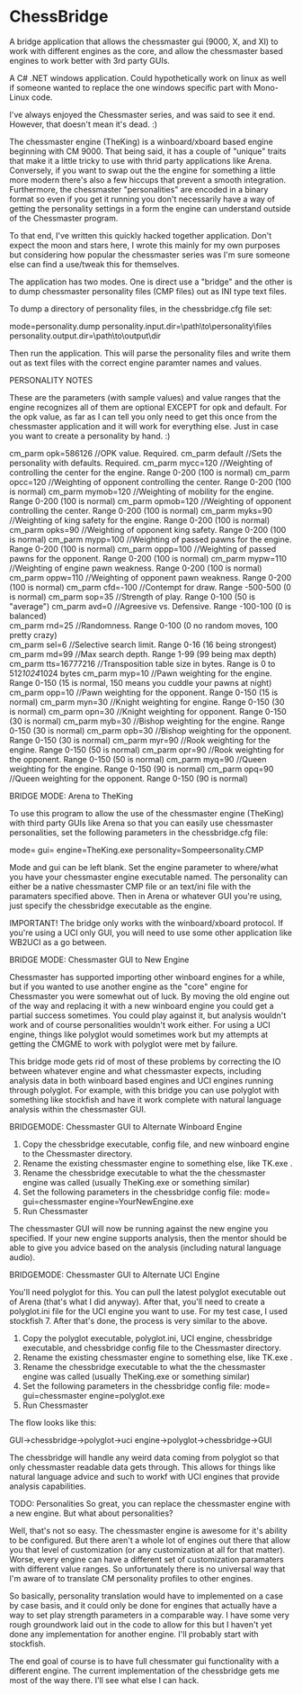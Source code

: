 # ChessBridge
A bridge application that allows the chessmaster gui (9000, X, and XI) to work with different engines as the core, and allow the chessmaster based engines to work better with 3rd party GUIs.

A C# .NET windows application. Could hypothetically work on linux as well if someone wanted to replace the one windows specific part with Mono-Linux code.

I've always enjoyed the Chessmaster series, and was said to see it end. However, that doesn't mean it's dead. :)

The chessmaster engine (TheKing) is a winboard/xboard based engine beginning with CM 9000. That being said, it has a couple of "unique" traits that make it a little tricky to use with thrid party applications like Arena. Conversely, if you want to swap out the the engine for something a little more modern there's also a few hiccups that prevent a smooth integration. Furthermore, the chessmaster "personalities" are encoded in a binary format so even if you get it running you don't necessarily have a way of getting the personality settings in a form the engine can understand outside of the Chessmaster program.

To that end, I've written this quickly hacked together application. Don't expect the moon and stars here, I wrote this mainly for my own purposes but considering how popular the chessmaster series was I'm sure someone else can find a use/tweak this for themselves.

The application has two modes. One is direct use a "bridge" and the other is to dump chessmaster personality files (CMP files) out as INI type text files.

To dump a directory of personality files, in the chessbridge.cfg file set:

mode=personality.dump
personality.input.dir=\path\to\personality\files
personality.output.dir=\path\to\output\dir

Then run the application. This will parse the personality files and write them out as text files with the correct engine paramter names and values.

PERSONALITY NOTES

These are the parameters (with sample values) and value ranges that the engine recognizes all of them are optional EXCEPT for opk and default. For the opk value, as far as I can tell you only need to get this once from the chessmaster application and it will work for everything else. Just in case you want to create a personality by hand. :)

cm_parm opk=586126    //OPK value. Required.
cm_parm default       //Sets the personality with defaults. Required.
cm_parm mycc=120      //Weighting of controlling the center for the engine. Range 0-200 (100 is normal)
cm_parm opcc=120      //Weighting of opponent controlling the center. Range 0-200 (100 is normal)
cm_parm mymob=120     //Weighting of mobility for the engine. Range 0-200 (100 is normal)
cm_parm opmob=120     //Weighting of opponent controlling the center. Range 0-200 (100 is normal)
cm_parm myks=90       //Weighting of king safety for the engine. Range 0-200 (100 is normal)
cm_parm opks=90       //Weighting of opponent king safety. Range 0-200 (100 is normal)
cm_parm mypp=100      //Weighting of passed pawns for the engine. Range 0-200 (100 is normal)
cm_parm oppp=100      //Weighting of passed pawns for the opponent. Range 0-200 (100 is normal)
cm_parm mypw=110      //Weighting of engine pawn weakness. Range 0-200 (100 is normal)
cm_parm oppw=110      //Weighting of opponent pawn weakness. Range 0-200 (100 is normal)
cm_parm cfd=-100      //Contempt for draw. Range -500-500 (0 is normal)
cm_parm sop=35        //Strength of play. Range 0-100 (50 is "average")
cm_parm avd=0         //Agreesive vs. Defensive. Range -100-100 (0 is balanced)  
cm_parm rnd=25        //Randomness. Range 0-100 (0 no random moves, 100 pretty crazy)  
cm_parm sel=6         //Selective search limit. Range 0-16 (16 being strongest)
cm_parm md=99         //Max search depth. Range 1-99 (99 being max depth)
cm_parm tts=16777216  //Transposition table size in bytes. Range is 0 to 512*1024*1024 bytes 
cm_parm myp=10        //Pawn weighting for the engine.  Range 0-150 (15 is normal, 150 means you cuddle your pawns at night)
cm_parm opp=10        //Pawn weighting for the opponent. Range 0-150 (15 is normal)
cm_parm myn=30        //Knight weighting for engine. Range 0-150 (30 is normal)
cm_parm opn=30        //Knight weighting for opponent. Range 0-150 (30 is normal)
cm_parm myb=30        //Bishop weighting for the engine. Range 0-150 (30 is normal)
cm_parm opb=30        //Bishop weighting for the opponent. Range 0-150 (30 is normal)
cm_parm myr=90        //Rook weighting for the engine. Range 0-150 (50 is normal)
cm_parm opr=90        //Rook weighting for the opponent. Range 0-150 (50 is normal)
cm_parm myq=90        //Queen weighting for the engine. Range 0-150 (90 is normal)
cm_parm opq=90        //Queen weighting for the opponent. Range 0-150 (90 is normal)

BRIDGE MODE: Arena to TheKing

To use this program to allow the use of the chessmaster engine (TheKing) with third party GUIs like Arena so that you can easily use chessmaster personalities, set the following parameters in the chessbridge.cfg file:

mode=
gui=
engine=TheKing.exe
personality=Sompeersonality.CMP

Mode and gui can be left blank. Set the engine parameter to where/what you have your chessmaster engine executable named. The personality can either be a native chessmaster CMP file or an text/ini file with the paramaters specified above. Then in Arena or whatever GUI you're using, just specify the chessbridge executable as the engine.

IMPORTANT! The bridge only works with the winboard/xboard protocol. If you're using a UCI only GUI, you will need to use some other application like WB2UCI as a go between.

BRIDGE MODE: Chessmaster GUI to New Engine

Chessmaster has supported importing other winboard engines for a while, but if you wanted to use another engine as the "core" engine for Chessmaster you were somewhat out of luck. By moving the old engine out of the way and replacing it with a new winboard engine you could get a partial success sometimes. You could play against it, but analysis wouldn't work and of course personalities wouldn't work either. For using a UCI engine, things like polyglot would sometimes work but my attempts at getting the CMGME to work with polyglot were met by failure.

This bridge mode gets rid of most of these problems by correcting the IO between whatever engine and what chessmaster expects, including analysis data in both winboard based engines and UCI engines running through polyglot. For example, with this bridge you can use polyglot with something like stockfish and have it work complete with natural language analysis within the chessmaster GUI.

BRIDGEMODE: Chessmaster GUI to Alternate Winboard Engine

1. Copy the chessbridge executable, config file, and new winboard engine to the Chessmaster directory.
2. Rename the existing chessmaster engine to something else, like TK.exe .
3. Rename the chessbridge executable to what the the chessmaster engine was called (usually TheKing.exe or something similar)
4. Set the following parameters in the chessbridge config file:
    mode=
    gui=chessmaster
    engine=YourNewEngine.exe
5. Run Chessmaster

The chessmaster GUI will now be running against the new engine you specified. If your new engine supports analysis, then the mentor should be able to give you advice based on the analysis (including natural language audio).

BRIDGEMODE: Chessmaster GUI to Alternate UCI Engine

You'll need polyglot for this. You can pull the latest polyglot executable out of Arena (that's what I did anyway). After that, you'll need to create a polyglot.ini file for the UCI engine you want to use. For my test case, I used stockfish 7. After that's done, the process is very similar to the above.

1. Copy the polyglot executable, polyglot.ini, UCI engine, chessbridge executable, and chessbridge config file to the Chessmaster directory.
2. Rename the existing chessmaster engine to something else, like TK.exe .
3. Rename the chessbridge executable to what the the chessmaster engine was called (usually TheKing.exe or something similar)
4. Set the following parameters in the chessbridge config file:
    mode=
    gui=chessmaster
    engine=polyglot.exe
5. Run Chessmaster

The flow looks like this:

GUI->chessbridge->polyglot->uci engine->polyglot->chessbridge->GUI

The chessbridge will handle any weird data coming from polyglot so that only chessmaster readable data gets through. This allows for things like natural language advice and such to workf with UCI engines that provide analysis capabilities.

TODO: Personalities
So great, you can replace the chessmaster engine with a new engine. But what about personalities?

Well, that's not so easy. The chessmaster engine is awesome for it's ability to be configured. But there aren't a whole lot of engines out there that allow you that level of customization (or any customization at all for that matter). Worse, every engine can have a different set of customization paramaters with different value ranges. So unfortunately there is no universal way that I'm aware of to translate CM personality profiles to other engines.

So basically, personality translation would have to implemented on a case by case basis, and it could only be done for engines that actually have a way to set play strength parameters in a comparable way. I have some very rough groundwork laid out in the code to allow for this but I haven't yet done any implementation for another engine. I'll probably start with stockfish.

The end goal of course is to have full chessmater gui functionality with a different engine. The current implementation of the chessbridge gets me most of the way there. I'll see what else I can hack.
